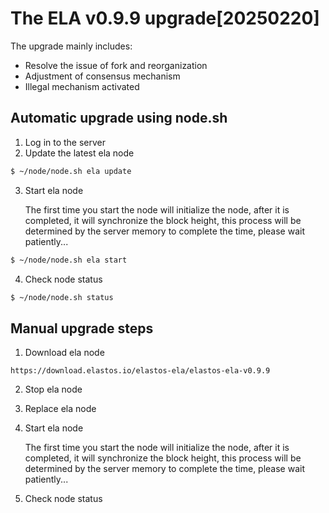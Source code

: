 
# The ELA v0.9.9 upgrade[20250220]

The upgrade mainly includes:

- Resolve the issue of fork and reorganization
- Adjustment of consensus mechanism
- Illegal mechanism activated

## Automatic upgrade using node.sh

1. Log in to the server
2. Update the latest ela node

```bash
$ ~/node/node.sh ela update
```

3. Start ela node

   The first time you start the node will initialize the node, after it is completed, it will synchronize the block
   height, this process will be determined by the server memory to complete the time, please wait patiently...

```bash
$ ~/node/node.sh ela start
```

4. Check node status

```bash
$ ~/node/node.sh status
```

## Manual upgrade steps

1. Download ela node

```
https://download.elastos.io/elastos-ela/elastos-ela-v0.9.9
```

2. Stop ela node
3. Replace ela node
4. Start ela node

   The first time you start the node will initialize the node, after it is completed, it will synchronize the block
   height, this process will be determined by the server memory to complete the time, please wait patiently...

5. Check node status
